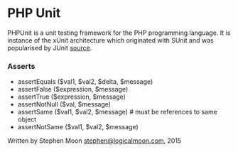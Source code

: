 # PHP Unit

PHPUnit  is a unit testing framework for the PHP programming language. It is
instance of the xUnit architecture which originated with SUnit and was
popularised by JUnit [source](https://en.wikipedia.org/wiki/PHPUnit).

### Asserts
* assertEquals ($val1, $val2, $delta, $message)
* assertFalse ($expression, $message)
* assertTrue ($expression, $message)
* assertNotNull ($val, $message)
* assertSame ($val1, $val2, $message) # must be references to same object
* assertNotSame ($val1, $val2, $message)

Written by Stephen Moon stephen@logicalmoon.com, 2015
